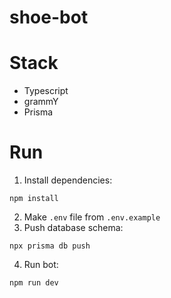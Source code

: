 # shoe-bot

# Stack
- Typescript
- grammY
- Prisma

# Run
1. Install dependencies:
```
npm install
```
2. Make `.env` file from `.env.example`
3. Push database schema:
```
npx prisma db push
```
4. Run bot:
```
npm run dev
```